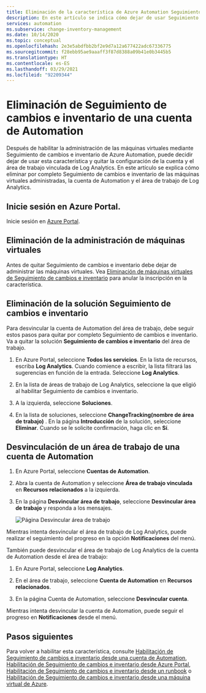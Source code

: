 ```yaml
---
title: Eliminación de la característica de Azure Automation Seguimiento de cambios e inventario
description: En este artículo se indica cómo dejar de usar Seguimiento de cambios e inventario y desvincular una cuenta de Automation del área de trabajo de Log Analytics.
services: automation
ms.subservice: change-inventory-management
ms.date: 10/14/2020
ms.topic: conceptual
ms.openlocfilehash: 2e3e5abdfbb2bf2e9d7a12a677422adc67336775
ms.sourcegitcommit: f28ebb95ae9aaaff3f87d8388a09b41e0b3445b5
ms.translationtype: HT
ms.contentlocale: es-ES
ms.lasthandoff: 03/29/2021
ms.locfileid: "92209344"
---
```

# <a name="remove-change-tracking-and-inventory-from-automation-account"></a>Eliminación de Seguimiento de cambios e inventario de una cuenta de Automation

Después de habilitar la administración de las máquinas virtuales mediante Seguimiento de cambios e inventario de Azure Automation, puede decidir dejar de usar esta característica y quitar la configuración de la cuenta y el área de trabajo vinculada de Log Analytics. En este artículo se explica cómo eliminar por completo Seguimiento de cambios e inventario de las máquinas virtuales administradas, la cuenta de Automation y el área de trabajo de Log Analytics.

## <a name="sign-into-the-azure-portal"></a>Inicie sesión en Azure Portal.

Inicie sesión en [Azure Portal](https://portal.azure.com).

## <a name="remove-management-of-vms"></a>Eliminación de la administración de máquinas virtuales

Antes de quitar Seguimiento de cambios e inventario debe dejar de administrar las máquinas virtuales. Vea [Eliminación de máquinas virtuales de Seguimiento de cambios e inventario](remove-vms-from-change-tracking.md) para anular la inscripción en la característica.

## <a name="remove-changetracking-solution"></a>Eliminación de la solución Seguimiento de cambios e inventario

Para desvincular la cuenta de Automation del área de trabajo, debe seguir estos pasos para quitar por completo Seguimiento de cambios e inventario. Va a quitar la solución **Seguimiento de cambios e inventario** del área de trabajo.

1. En Azure Portal, seleccione **Todos los servicios**. En la lista de recursos, escriba **Log Analytics**. Cuando comience a escribir, la lista filtrará las sugerencias en función de la entrada. Seleccione **Log Analytics**.

2. En la lista de áreas de trabajo de Log Analytics, seleccione la que eligió al habilitar Seguimiento de cambios e inventario.

3. A la izquierda, seleccione **Soluciones**.  

4. En la lista de soluciones, seleccione **ChangeTracking(nombre de área de trabajo)** . En la página **Introducción** de la solución, seleccione **Eliminar**. Cuando se le solicite confirmación, haga clic en **Sí**.

## <a name="unlink-workspace-from-automation-account"></a>Desvinculación de un área de trabajo de una cuenta de Automation

1. En Azure Portal, seleccione **Cuentas de Automation**.

2. Abra la cuenta de Automation y seleccione **Área de trabajo vinculada** en **Recursos relacionados** a la izquierda.

3. En la página **Desvincular área de trabajo**, seleccione **Desvincular área de trabajo** y responda a los mensajes.

   ![Página Desvincular área de trabajo](media/remove-feature/automation-unlink-workspace-blade.png)

Mientras intenta desvincular el área de trabajo de Log Analytics, puede realizar el seguimiento del progreso en la opción **Notificaciones** del menú.

También puede desvincular el área de trabajo de Log Analytics de la cuenta de Automation desde el área de trabajo:

1. En Azure Portal, seleccione **Log Analytics**.

2. En el área de trabajo, seleccione **Cuenta de Automation** en **Recursos relacionados**.

3. En la página Cuenta de Automation, seleccione **Desvincular cuenta**.

Mientras intenta desvincular la cuenta de Automation, puede seguir el progreso en **Notificaciones** desde el menú.

## <a name="next-steps"></a>Pasos siguientes

Para volver a habilitar esta característica, consulte [Habilitación de Seguimiento de cambios e inventario desde una cuenta de Automation](enable-from-automation-account.md), [Habilitación de Seguimiento de cambios e inventario desde Azure Portal](enable-from-portal.md), [Habilitación de Seguimiento de cambios e inventario desde un runbook](enable-from-runbook.md) o [Habilitación de Seguimiento de cambios e inventario desde una máquina virtual de Azure](enable-from-vm.md).
